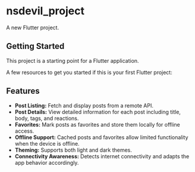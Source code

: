 # nsdevil_project

A new Flutter project.

## Getting Started

This project is a starting point for a Flutter application.

A few resources to get you started if this is your first Flutter project:

## Features

- **Post Listing:** Fetch and display posts from a remote API.
- **Post Details:** View detailed information for each post including title, body, tags, and reactions.
- **Favorites:** Mark posts as favorites and store them locally for offline access.
- **Offline Support:** Cached posts and favorites allow limited functionality when the device is offline.
- **Theming:** Supports both light and dark themes.
- **Connectivity Awareness:** Detects internet connectivity and adapts the app behavior accordingly.
